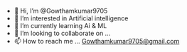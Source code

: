 - 👋 Hi, I’m @Gowthamkumar9705
- 👀 I’m interested in Artificial intelligence
- 🌱 I’m currently learning Ai & ML
- 💞️ I’m looking to collaborate on ...
- 📫 How to reach me ... Gowthamkumar9705@gmail.com

<!---
Gowthamkumar9705/Gowthamkumar9705 is a ✨ special ✨ repository because its `README.md` (this file) appears on your GitHub profile.
You can click the Preview link to take a look at your changes.
--->
